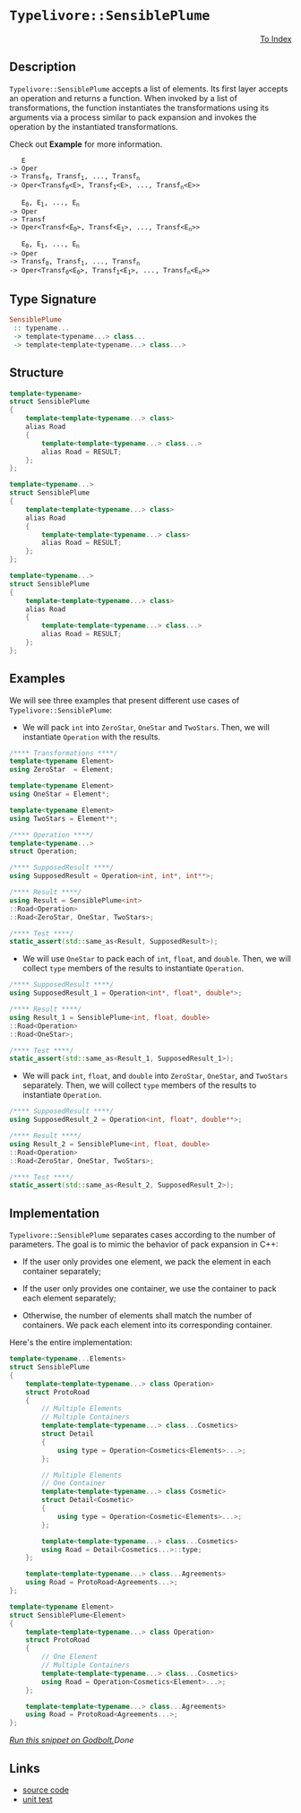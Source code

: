 <!-- Copyright 2024 Feng Mofan
SPDX-License-Identifier: Apache-2.0 -->

# `Typelivore::SensiblePlume`

<p style='text-align: right;'><a href="../../../facilities/metafunctions.md#typelivore-sensible-plume">To Index</a></p>

## Description

`Typelivore::SensiblePlume` accepts a list of elements.
Its first layer accepts an operation and returns a function.
When invoked by a list of transformations, the function instantiates the transformations using its arguments via a process similar to pack expansion and invokes the operation by the instantiated transformations.

Check out **Example** for more information.

<pre><code>   E
-> Oper
-> Transf<sub>0</sub>, Transf<sub>1</sub>, ..., Transf<sub>n</sub>
-> Oper&lt;Transf<sub>0</sub>&lt;E&gt;, Transf<sub>1</sub>&lt;E&gt;, ..., Transf<sub>n</sub>&lt;E&gt;&gt;</code></pre>

<pre><code>   E<sub>0</sub>, E<sub>1</sub>, ..., E<sub>n</sub>
-> Oper
-> Transf
-> Oper&lt;Transf&lt;E<sub>0</sub>&gt;, Transf&lt;E<sub>1</sub>&gt;, ..., Transf&lt;E<sub>n</sub>&gt;&gt;</code></pre>

<pre><code>   E<sub>0</sub>, E<sub>1</sub>, ..., E<sub>n</sub>
-> Oper
-> Transf<sub>0</sub>, Transf<sub>1</sub>, ..., Transf<sub>n</sub>
-> Oper&lt;Transf<sub>0</sub>&lt;E<sub>0</sub>&gt;, Transf<sub>1</sub>&lt;E<sub>1</sub>&gt;, ..., Transf<sub>n</sub>&lt;E<sub>n</sub>&gt;&gt;</code></pre>

## Type Signature

```Haskell
SensiblePlume
 :: typename... 
 -> template<typename...> class...
 -> template<template<typename...> class...>
```

## Structure

```C++
template<typename>
struct SensiblePlume
{
    template<template<typename...> class>
    alias Road
    {
        template<template<typename...> class...>
        alias Road = RESULT;
    };
};
```

```C++
template<typename...>
struct SensiblePlume
{
    template<template<typename...> class>
    alias Road
    {
        template<template<typename...> class>
        alias Road = RESULT;
    };
};
```

```C++
template<typename...>
struct SensiblePlume
{
    template<template<typename...> class>
    alias Road
    {
        template<template<typename...> class...>
        alias Road = RESULT;
    };
};
```

## Examples

We will see three examples that present different use cases of `Typelivore::SensiblePlume`:

- We will pack `int` into `ZeroStar`, `OneStar` and `TwoStars`.
Then, we will instantiate `Operation` with the results.

```C++
/**** Transformations ****/
template<typename Element>
using ZeroStar  = Element;

template<typename Element>
using OneStar = Element*;

template<typename Element>
using TwoStars = Element**;

/**** Operation ****/
template<typename...>
struct Operation;

/**** SupposedResult ****/
using SupposedResult = Operation<int, int*, int**>;

/**** Result ****/
using Result = SensiblePlume<int>
::Road<Operation>
::Road<ZeroStar, OneStar, TwoStars>;

/**** Test ****/
static_assert(std::same_as<Result, SupposedResult>);
```

- We will use `OneStar` to pack each of `int`, `float`, and `double`.
Then, we will collect `type` members of the results to instantiate `Operation`.

```C++
/**** SupposedResult ****/
using SupposedResult_1 = Operation<int*, float*, double*>;

/**** Result ****/
using Result_1 = SensiblePlume<int, float, double>
::Road<Operation>
::Road<OneStar>;

/**** Test ****/
static_assert(std::same_as<Result_1, SupposedResult_1>);
```

- We will pack `int`, `float`, and `double` into `ZeroStar`, `OneStar`, and `TwoStars` separately.
Then, we will collect `type` members of the results to instantiate `Operation`.

```C++
/**** SupposedResult ****/
using SupposedResult_2 = Operation<int, float*, double**>;

/**** Result ****/
using Result_2 = SensiblePlume<int, float, double>
::Road<Operation>
::Road<ZeroStar, OneStar, TwoStars>;

/**** Test ****/
static_assert(std::same_as<Result_2, SupposedResult_2>);
```

## Implementation

`Typelivore::SensiblePlume` separates cases according to the number of parameters.
The goal is to mimic the behavior of pack expansion in C++:

- If the user only provides one element, we pack the element in each container separately;

- If the user only provides one container, we use the container to pack each element separately;

- Otherwise, the number of elements shall match the number of containers.
We pack each element into its corresponding container.

Here's the entire implementation:

```C++
template<typename...Elements>
struct SensiblePlume
{
    template<template<typename...> class Operation>
    struct ProtoRoad 
    {
        // Multiple Elements
        // Multiple Containers
        template<template<typename...> class...Cosmetics>
        struct Detail
        {
            using type = Operation<Cosmetics<Elements>...>;
        };

        // Multiple Elements
        // One Container
        template<template<typename...> class Cosmetic>
        struct Detail<Cosmetic>
        {
            using type = Operation<Cosmetic<Elements>...>;
        };

        template<template<typename...> class...Cosmetics>
        using Road = Detail<Cosmetics...>::type;
    };

    template<template<typename...> class...Agreements>
    using Road = ProtoRoad<Agreements...>;
};

template<typename Element>
struct SensiblePlume<Element>
{
    template<template<typename...> class Operation>
    struct ProtoRoad 
    {
        // One Element
        // Multiple Containers
        template<template<typename...> class...Cosmetics>
        using Road = Operation<Cosmetics<Element>...>;
    };

    template<template<typename...> class...Agreements>
    using Road = ProtoRoad<Agreements...>;
};
```

[*Run this snippet on Godbolt.*](https://godbolt.org/#z:OYLghAFBqd5QCxAYwPYBMCmBRdBLAF1QCcAaPECAMzwBtMA7AQwFtMQByARg9KtQYEAysib0QXACx8BBAKoBnTAAUAHpwAMvAFYTStJg1DIApACYAQuYukl9ZATwDKjdAGFUtAK4sGIAKwA7KSuADJ4DJgAcj4ARpjEElwapAAOqAqETgwe3r4BwemZjgLhkTEs8YlcybaY9iUMQgRMxAS5Pn5BdQ3Zza0EZdFxCUkpCi1tHfndEwNDFVVjAJS2qF7EyOwcAPQAVAeHR8cnhzsmGgCC%2B4cA1ACSLKn0bIJMjbdH51c3p3%2Bn30uF0uBEwTwMoJMAGY3AQAJ6pRisTAAOjR2BejAICmh2GBE2IXgctyEjEysXoyjymGBJkCViutyZt1B4PeNJhrOe7OhsIRSLYaJRuNuyAMCgUtwA8ojiO9srjgczbgSiQRbspiKgiAAlVBMdC3JXMukMy7K5U7Ha3ACyXlojmemFuGLBWJxjItTKttvtjvotw8bwiCQ95q9LLB3MhnKjEI5fMRzEFaJFYqYEqFHgUbEcyBxULxnq9quJABFMC06MavaaaxGmV5MkYWfyjVCy9LZfKBLzs7m8Pnea7XtjcULFVCzQ26WXoWb65brXaHXgnS7MYIww2fVLIoHZEwQ8RF8yufHeeeeZz%2BcnUanC6LxZL%2B5XB4rixbS%2BqK1XaH2MgHUxC1PJk60/BsmwiYBW0RdtOxlBIewYACczfYC3BHd1xwfPEp1Ao1AjnfCrgIq8Y1hONr0TAV72FR900zNFXzzAsi3DL0oJbPUDXg25fyPf8YRYwcFAnQsQBAeFEXnetZ1k0jP3IhNlMvW9kXE7AnwzMS0UuYBiEwN0tw/Djbi4mCeMNaFO01bVUCs3l9MM4zsU0hSgSIjzgVUm8k2RDdXNM78STJPAKRUalh03AhTPAszfMotkKOk2jNO0iUuyQxpTOVEK7N1fVrM/eKd2tPdnSwwQCJ9Fd/WdIMq0iYhtwjRL2vUlN6K0xjdJREShxAiDmQs24rL4xC5Ry4TAPQgtMJinDuo85V5JIoElKolKtpUzq6LTZ8hWcozRzY%2BtRvGmyNS1QqDScgyTvddz1rWhcfn%2BD6vmBX49luAAxPAWvVbBVFYdcvvez7PsBWkzChCIxS8LB2zcNAGC2VIxyGjbriOW4ABU5QYBR%2BGIFhkMlCGQR2tT/LYQLR1M0aAC0ElQfpiDAjsGaxbyrg6unKsW7HRoqjm%2BKqgg9j56nkt2wWeeqkXmxg/GAHd2cmSUrslg4ZZ%2BrKpuyT4zh8mm/LS3D8QIQliUm5D9bxoQvFSIpMHQHVMAUP0TYOQFRud12Mndz3vYdCbu2mtwIgIUhbhjvY44T6WQJeyGDjGr2fapi6s/Dq7SWJ8LKSimEY9MyTHJhe3pvYyuit5VmtQ5uOxcmOP1c11ozrT3G7nxr31SpuY8wAfR0hICAgCZ0EkhRkXH%2BbQ79OPA7dj289iwtlkdqHoe%2Bp3MDRw0QbBgMqZ%2BveAVpdPfrX4ON7DofTauAOXfX5eHVHrgI%2ByhUy8EInW4VBaD6ilnHdA6wIopzwm9PuGdP7Pz9sCXOT9v58ULuSEuPgEwxzjiAsBECoH0AriAKubga7/zrmQhu1dIgc0nHAg2A8Ji%2Bz2ICEeg5F5KDaNPAgs8QDzzYIvXkiDv6r3fg/MRXBcQ717pfK%2BF88b4wQIDE%2BoNwTOiUYo6%2Bil4F30kUoR%2B2cX6XDfkHIxYizC/yNr2ABsdgGgPeEAyBXhoEwN3ggzebD/Yq0zmg6xBcwoRSpDg3keDHGENuK4iKpDyGULsdQ8hTcu5kGlPQ9uBMNYcx7kw5Rg8fHW3lMgbhk8%2BECKEZgERMIrESIsSHTeo8zCyPnBwVYtBOD%2BF4H4DgWhSCoE4G4aw1gVTrE2M6cwUIeCkAIJoNpqwADWARJAog0AADjMGYAAnFsrg/h1lrK4IEQI0gOkcEkLwFgEgNApB6X0gZHBeAKBACkWZvS2mkDgLAGAiAQDrAIKkLwscKAQDQE8OgCQojIk4KoNZAA2AAtHCyQtxgDIGQLcKQKIzC8HdoQEgeBZ5cBkIIEQYh2BSBJfIJQag5mkF0MStWcpUicB4O0zp3S6UPKlECwF6pUBUFuLCxFyLUXosxSs6xEAPDgvoJzSZXBli8DeVoVYEAkBgtSBCsgILNXapAMAKQZg%2BB0FBC1SgsQ6WxAiK0OErLeDWuYMQOEUpYjaCPm86ZYLRx7loHa95pAsCxC8MANwYhaDPO4LwLA5MjDiADfgQyDg8AADcvZ0swKoI%2BQLtjTJjvUOltBwpymdR4LAdKbZ4CuVG0gabiCxGDhWWNwAi1GDmasEBTBgAKAAGp4EwGrRCPTpn8FJaIcQlLR3UpUOoANDL9CGGMMMyw%2BhwrPMgKsVAmNsiRoRTPGyphLDWDMPcutxBCXpo3T0D12QXAMHcJ4ToegwghkWKMYlRQsgCGmH4D9GQv0MAWCMao17k0CA5u0R9%2BRiV2BveByYgxX3Ab0HMKYUHf22AQ0Byo77VgKDGVsCQ7KOBdNIHc3gDyhXwqRSitFGKsVStwPi%2BVcNFXKvbasBAmADSjAgIskAkgoQoi2VCE5GhJBmEkHCm5/g4VbP0JwC5pArlTJRHCrgcK1lbMOXC/wkg9kibhWRrlnAnkvJme2z5Pz1V/N5UC8glA9VyqhWwTgrQWApsCAipg2kWxcC2SiLgqzcX4CIOeolVKyUTukFOxQM66W6GNUypgLKo3EdI%2BR/pnAeUAqBbcAVVGRUovTH5gLQWNC3GlagWVCQjRwzMEqiz7y1Uauq1quVDnQVtf1SVw1uyUg0AdKGC1VqbXOvtaQR1trXXuocBN71WJfX%2Br6UGkNYbaARomzGxd8aVuAxvWmyNfTM3ZtBBN/NZy%2BlFtiCWuEZbth9MrdW6ZdaG1KCbTt6ClnO3dr7QOodE2p1RYpTF2QcXaVzpAMagwbbD1WBXdd9dfH%2BnboELu/dHY4fHtPQkcLl7kewbA34CArgf3PvvdhpYf7ijZDJ9TgDlP32gcaBBunzO%2BhYaQzhkDqHIN5Aw7zxn1Q8MEYpelzlAbKPCpo75mC/nAurMq0xsLdWpmNZVfM0gXGeOJGR2cpTKmAvicCP4LZxyoQSak/p4zkvTO2HMxrtV1mkD/L5Z1pzkLoUcHc6KlgCgU0YpTfL%2BMEwQvMcJXoIH46QdUvB7OvpugoSkGS6ltlCmSMS/udluz/LBWqF9/7wPwf2SsKqzVljUIoTq8szZj3OrHPdblSAAPrtR5B62aPEPBBR755i6a4bEBLUBqm%2BNmtI%2BXVuo9fN6rPqGB%2Brpat0N4bI3TO23Gh70b9vJsOxmrNyAc3ncEAWgN13bv3Yree57vBXuNrBJ9ttzW%2BAGF%2B/2wdSZAeyGBxIUHgg48JZAEnjDkukegjmuvAJuqjsTJwDsDPCgMuhYCehRmehekjnhvUHBsTqTuhuTugELnoJ%2Bo0GzgQdkHgTBugUTqztgWQb0PBvMFzlTphgMGzoLvQbhmsBsIRoqunhliZhwEKgXgHrcO3iiF3krqFiQKrmxk1qqpxtxlgLrsRgblDgFpXv4PsvpjcpXoEJpjblno8vbq8hxqQEspIP4MJkcoEDcmspILslwBsmYEZmclCJnhRnbo7sRjiroa4foe4bWqGLepIEAA)$Done$

## Links

- [source code](../../../../conceptrodon/typelivore/sensible_plume.hpp)
- [unit test](../../../../tests/unit/metafunctions/typelivore/sensible_plume.test.hpp)
